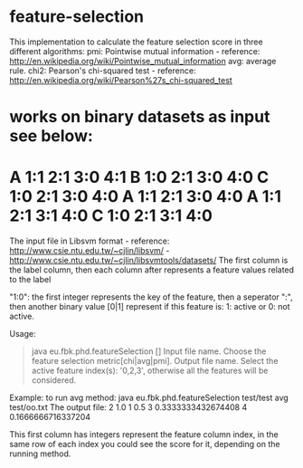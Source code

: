 feature-selection
=================
This implementation to calculate the feature selection score in three different algorithms:
pmi: Pointwise mutual information -  reference: http://en.wikipedia.org/wiki/Pointwise_mutual_information
avg: average rule.
chi2: Pearson's chi-squared test  - reference: http://en.wikipedia.org/wiki/Pearson%27s_chi-squared_test

works on binary datasets as input see below:
===========
A 1:1 2:1 3:0 4:1
B 1:0 2:1 3:0 4:0
C 1:0 2:1 3:0 4:0
A 1:1 2:1 3:0 4:0
A 1:1 2:1 3:1 4:0
C 1:0 2:1 3:1 4:0
============
The input file in Libsvm format - reference: http://www.csie.ntu.edu.tw/~cjlin/libsvm/ - http://www.csie.ntu.edu.tw/~cjlin/libsvmtools/datasets/
The first column is the label column, then each column after represents a feature values related to the label

"1:0": the first integer represents the key of the feature, then a seperator ":", then another binary value [0|1] represent if this feature is:    1: active      or       0: not active.




Usage:
>java eu.fbk.phd.featureSelection <arg1> <arg2> <arg3> [<arg4>]
<arg1> Input file name.
<arg2> Choose the feature selection metric[chi|avg|pmi].
<arg3> Output file name.
<arg4> Select the active feature index(s): '0,2,3', otherwise all the features will be considered.


Example: to run avg method: java eu.fbk.phd.featureSelection test/test avg test/oo.txt
The output file:
2	1.0
1	0.5
3	0.3333333432674408
4	0.1666666716337204


This first column has integers represent the feature column index, in the same row of each index you could see the score for it, depending on the running method.
